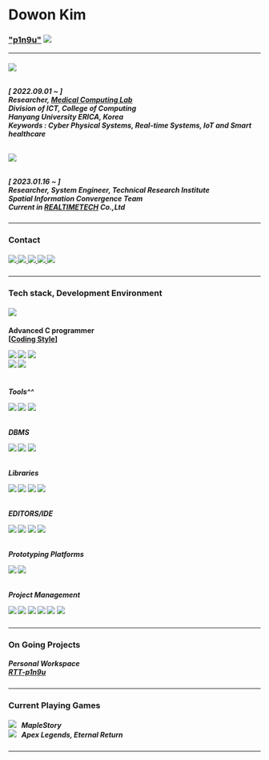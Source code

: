 <h1>
 Dowon Kim
</h1>

<h3>
 <div>
  <a href="https://p1n9u.com/">"p1n9u"</a>
  <img src="https://hits.seeyoufarm.com/api/count/incr/badge.svg?url=https%3A%2F%2Fgithub.com%2Fp1n9u&count_bg=%23C83D3D&title_bg=%23555555&icon=&icon_color=%23E7E7E7&title=Noot+Noot&edge_flat=false"> 
 </div>
 <hr>
 <h5>
  <div>
   <img src="https://cdn.discordapp.com/attachments/816971132812787712/1064400926766534786/HYU_logotype_blue_kor_eng.png"> <br>
   <br>
   <p>
    [ 2022.09.01 ~ ] <br>
    Researcher, <a href="https://mlab.hanyang.ac.kr/">Medical Computing Lab</a> <br>
    Division of ICT, College of Computing <br>
    Hanyang University ERICA, Korea <br>
    Keywords : Cyber Physical Systems, Real-time Systems, IoT and Smart healthcare
   </p>
  </div>

  <br>

  <div>
   <img src="https://cdn.discordapp.com/attachments/816971132812787712/1064400953870135356/logo.png"> <br>
   <br>
   <p>
    [ 2023.01.16 ~ ] <br>
    Researcher, System Engineer, Technical Research Institute <br>
    Spatial Information Convergence Team <br>
    Current in <a href="http://www.realtimetech.co.kr/">REALTIMETECH</a> Co.,Ltd <br>
   </p>
  </div>
 </h5>
 <hr>
</h3>

<h3>
 <div>
  Contact
 </div>
 <h5>
  <a href="https://www.instagram.com/p1n9u_love_sushi/">
   <img src="https://img.shields.io/badge/Instagram-%23E4405F.svg?style=for-the-badge&logo=Instagram&logoColor=white">
  </a>
  <a href="https://www.youtube.com/@p1n9u">
   <img src="https://img.shields.io/badge/YouTube-%23FF0000.svg?style=for-the-badge&logo=YouTube&logoColor=white">
  </a>
  <a href="mailto:cybrphntm4@hanyang.ac.kr">
   <img src="https://img.shields.io/badge/Gmail-D14836?style=for-the-badge&logo=gmail&logoColor=white&link=mailto:cybrphntm4@hanyang.ac.kr">
  </a>
  <a href="https://open.kakao.com/me/p1n9u">
   <img src="https://img.shields.io/badge/kakaotalk-ffcd00.svg?style=for-the-badge&logo=kakaotalk&logoColor=000000">
  </a>
  <a href="https://discord.gg/m72srmpY9H">
   <img src="https://img.shields.io/badge/%3CServer%3E-%237289DA.svg?style=for-the-badge&logo=discord&logoColor=white">
  </a>
 </h5>
</h3>

<hr>

<h3>
 <div>
  Tech stack, Development Environment
 </div>
  <br>
  <img src="https://github-readme-stats.vercel.app/api/top-langs/?username=p1n9u&theme=blue-green"> <br>
 <h4>
  <p>Advanced C programmer <br>
    [<a href="https://www.kernel.org/doc/html/v4.10/process/coding-style.html">Coding Style</a>]
  </p>
  <img src="https://img.shields.io/badge/c-%2300599C.svg?style=for-the-badge&logo=c&logoColor=white">
  <img src="https://img.shields.io/badge/c++-%2300599C.svg?style=for-the-badge&logo=c%2B%2B&logoColor=white"> 
  <img src="https://cdn.discordapp.com/attachments/941406024810778694/993883016579535019/asm.png"> <br>
  <img src="https://img.shields.io/badge/Linux-FCC624?style=for-the-badge&logo=linux&logoColor=black">
  <img src="https://img.shields.io/badge/Ubuntu-E95420?style=for-the-badge&logo=ubuntu&logoColor=white"> <br>
  <br>
 </h4>
 <h5>
  <p>Tools^^</p>
  <img src="https://img.shields.io/badge/Python-3776AB?style=for-the-badge&logo=python&logoColor=white">
  <img src="https://img.shields.io/badge/MySQL-005C84?style=for-the-badge&logo=mysql&logoColor=white">
  <img src="https://img.shields.io/badge/PostgreSQL-316192?style=for-the-badge&logo=postgresql&logoColor=white"> <br>
  <br>
  
  <p>DBMS</p>
  <img src="https://img.shields.io/badge/MariaDB-003545?style=for-the-badge&logo=mariadb&logoColor=white">
  <img src="https://img.shields.io/badge/InfluxDB-22ADF6?style=for-the-badge&logo=InfluxDB&logoColor=white"> 
  <img src="https://cdn.discordapp.com/attachments/941406024810778694/1094907214143172669/kairos.png"> <br>
  <br>
  
  <p>Libraries</p>
  <img src="https://img.shields.io/badge/PyTorch-EE4C2C?style=for-the-badge&logo=PyTorch&logoColor=white">
  <img src="https://img.shields.io/badge/TensorFlow-FF6F00?style=for-the-badge&logo=tensorflow&logoColor=white">
  <img src="https://img.shields.io/badge/NumPy-013243?style=for-the-badge&logo=NumPy&logoColor=white">
  <img src="https://img.shields.io/badge/pandas-150458?style=for-the-badge&logo=pandas&logoColor=white"> <br>
  <br>
  
  <p>EDITORS/IDE</p>
  <img src="https://cdn.discordapp.com/attachments/941406024810778694/993879655281082498/nano.png">
  <img src="https://img.shields.io/badge/Visual%20Studio%20Code-0078d7.svg?style=for-the-badge&logo=visual-studio-code&logoColor=white">
  <img src="https://img.shields.io/badge/Replit-DD1200?style=for-the-badge&logo=Replit&logoColor=white"> 
  <img src="https://img.shields.io/badge/Jupyter-F37626?style=for-the-badge&logo=Jupyter&logoColor=white"> <br>
  <br>  
  
  <p>Prototyping Platforms</p>
  <img src="https://img.shields.io/badge/Arduino-00979D?style=for-the-badge&logo=Arduino&logoColor=white">
  <img src="https://img.shields.io/badge/Raspberry%20Pi-A22846?style=for-the-badge&logo=Raspberry%20Pi&logoColor=white"> <br>
  <br>
  
  <p>Project Management</p>
  <img src="https://img.shields.io/badge/GIT-E44C30?style=for-the-badge&logo=git&logoColor=white">
  <img src="https://img.shields.io/badge/Slack-4A154B?style=for-the-badge&logo=slack&logoColor=white">
  <img src="https://img.shields.io/badge/Jira-0052CC?style=for-the-badge&logo=Jira&logoColor=white">
  <img src="https://img.shields.io/badge/Notion-000000?style=for-the-badge&logo=notion&logoColor=white">
  <img src="https://img.shields.io/badge/Zoom-2D8CFF?style=for-the-badge&logo=zoom&logoColor=white">
  <img src="https://img.shields.io/badge/Discord-7289DA?style=for-the-badge&logo=discord&logoColor=white">
  <br>
   
 </h5>
</h3>

<hr>

<h3>
 <div>
  On Going Projects
 </div>
 <h5>
  <p>
   Personal Workspace <br>
   <a href="https://github.com/RTT-p1n9u">RTT-p1n9u</a>
  </p>
 </h5>
</h3>

<hr>

<h3>
 <div>
  Current Playing Games
 </div>
 <h5>
  <img src="https://cdn.discordapp.com/attachments/941406024810778694/993878850008256532/nexon.png"> &nbsp; MapleStory <br>
  <img src="https://img.shields.io/badge/steam-%23000000.svg?style=for-the-badge&logo=steam&logoColor=white"> &nbsp; Apex Legends, Eternal Return <br>
 </h5>
</h3>

<hr>
